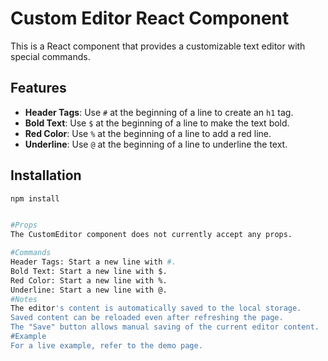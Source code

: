 # Custom Editor React Component

This is a React component that provides a customizable text editor with special commands.

## Features

- **Header Tags**: Use `#` at the beginning of a line to create an `h1` tag.
- **Bold Text**: Use `$` at the beginning of a line to make the text bold.
- **Red Color**: Use `%` at the beginning of a line to add a red line.
- **Underline**: Use `@` at the beginning of a line to underline the text.

## Installation

```bash
npm install


#Props
The CustomEditor component does not currently accept any props.

#Commands
Header Tags: Start a new line with #.
Bold Text: Start a new line with $.
Red Color: Start a new line with %.
Underline: Start a new line with @.
#Notes
The editor's content is automatically saved to the local storage.
Saved content can be reloaded even after refreshing the page.
The "Save" button allows manual saving of the current editor content.
#Example
For a live example, refer to the demo page.

